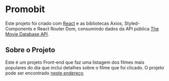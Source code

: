# Promobit 

Este projeto foi criado com [React](https://github.com/facebook/create-react-app) e as bibliotecas Axios, Styled-Components e React Router Dom, consumindo dados da API pública [The Movie Database API](https://developers.themoviedb.org/3/getting-started/introduction).

## Sobre o Projeto

Este é um projeto Front-end que faz uma listagem dos
filmes mais populares do dia que inclui detalhes sobre
o filme que foi clicado.
O projeto pode ser encontrado [neste endereço](renan-imdb-filmes.surge.sh)

